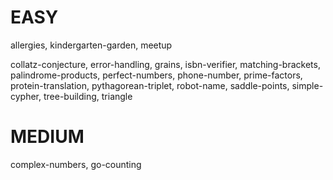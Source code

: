 # EASY
allergies,
kindergarten-garden,
meetup

collatz-conjecture,
error-handling,
grains,
isbn-verifier,
matching-brackets,
palindrome-products,
perfect-numbers,
phone-number,
prime-factors,
protein-translation,
pythagorean-triplet,
robot-name,
saddle-points,
simple-cypher,
tree-building,
triangle

# MEDIUM
complex-numbers,
go-counting
